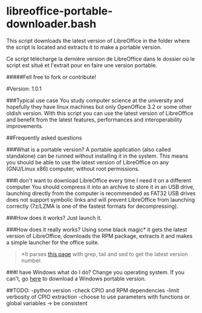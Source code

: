 libreoffice-portable-downloader.bash
====================================
This script downloads the latest version of LibreOffice in the folder where the script is located and extracts it to make a portable version.

Ce script télécharge la dernière version de LibreOffice dans le dossier où le script est situé et l'extrait pour en faire une version portable.

#####Fell free to fork or contribute!

#Version: 1.0.1

###Typical use case
You study computer science at the university and hopefully they have linux machines but only OpenOffice 3.2 or some other oldish version. With this script you can use the latest version of LibreOffice and benefit from the latest features, performances and interoperability improvements. 

##Frequently asked questions

###What is a portable version?
A portable application (also called standalone) can be runned without installing it in the system. This means you should be able to use the latest version of LibreOffice on any (GNU/Linux x86) computer, without root permissions.

###I don't want to download LibreOffice every time I need it on a different computer
You should compress it into an archive to store it in an USB drive, launching directly from the computer is recommended as FAT32 USB drives does not support symbolic links and will prevent LibreOffice from launching correctly (7z/LZMA is one of the fastest formats for decompressing).

###How does it works?
Just launch it.


###How does it really works?
Using some black magic* it gets the latest version of LibreOffice, downloads the RPM package, extracts it and makes a simple launcher for the office suite.

>*It parses [this page](https://download.documentfoundation.org/libreoffice/stable/) with grep, tail and sed to get the latest version number.

###I have Windows what do I do?
Change you operating system. If you can't, go [here](https://www.libreoffice.org/download/portable/) to download a Windows portable version.

##TODO:
	-python version
	-check CPIO and RPM dependencies
	-limit verbosity of CPIO extraction
	-choose to use parameters with functions or global variables -> be consistent
